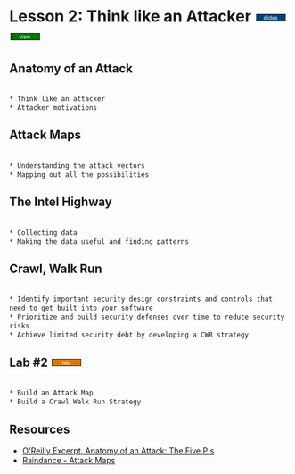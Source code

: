 # Lesson 2: Think like an Attacker [![slides](../_images/slides-clean.png)](slides/may-dso-bootcamp-week-one-lesson-two.pdf)[![view](../_images/view-clean.png)]()



## Anatomy of an Attack 

```

* Think like an attacker
* Attacker motivations

```

## Attack Maps 

```

* Understanding the attack vectors
* Mapping out all the possibilities

```

## The Intel Highway 

```

* Collecting data
* Making the data useful and finding patterns

```

## Crawl, Walk Run 

```

* Identify important security design constraints and controls that need to get built into your software
* Prioritize and build security defenses over time to reduce security risks
* Achieve limited security debt by developing a CWR strategy

```


## Lab #2 [![slides](../_images/lab-clean.png)]()

```

* Build an Attack Map
* Build a Crawl Walk Run Strategy
```

## Resources

* [O'Reilly Excerpt, Anatomy of an Attack: The Five P's](http://www.onjava.com/pub/a/security/excerpt/SnortandIDSTools_chap1/index.html)
* [Raindance - Attack Maps](https://github.com/devsecops/raindance)
